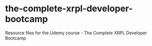 # the-complete-xrpl-developer-bootcamp
Resource files for the Udemy course - The Complete XRPL Developer Bootcamp
